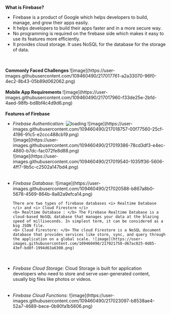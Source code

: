 <b> What is Firebase? </b>
  <ul>
    <li>Firebase is a product of Google which helps developers to build, manage, and grow their apps easily.</li>
    <li>It helps developers to build their apps faster and in a more secure way.</li>
    <li>No programming is required on the firebase side which makes it easy to use its features more efficiently.</li>
    <li>It provides cloud storage. It uses NoSQL for the database for the storage of data.</li> </ul>
 <br> <br>
  <b> Commonly Faced Challenges </b>
  ![image](https://user-images.githubusercontent.com/109460490/217017761-a2a33070-96f0-4ec2-8b43-05b89d062062.png)
  <br> <br>
  <b> Mobile App Requirements </b>
![image](https://user-images.githubusercontent.com/109460490/217017960-f33de25e-2bfd-4aed-98fb-bd8bf4c4d9d6.png)
<br> <br>
<b> Features of Firebase </b>
<ul> <li> <i> Firebase Authentication: </i> 
  <img src ="https://user-images.githubusercontent.com/109460490/217018757-00f77560-25cf-4196-91c5-e2ccc488cb19.png" alt ="loading">
![image](https://user-images.githubusercontent.com/109460490/217018757-00f77560-25cf-4196-91c5-e2ccc488cb19.png) </img>
<br> 
  ![image](https://user-images.githubusercontent.com/109460490/217019386-78cd3df3-e4ec-4860-b7dc-fac072fe8d88.png)
<br>
  ![image](https://user-images.githubusercontent.com/109460490/217019540-1035ff36-5606-4ff7-9b5c-c2502a147bd4.png) </li>
<br> <br>
  <li> <i> Firebase Database: </i>
    ![image](https://user-images.githubusercontent.com/109460490/217020588-b867a8b0-5678-4569-864b-8a82a9efca14.png)

    There are two types of firebase databases <i> Realtime Database </i> and <i> Cloud Firestore </i>
    <b> Realtime Database : </b> The Firebase Realtime Database is a cloud-based NoSQL database that manages your data at the blazing speed of milliseconds. In simplest term, it can be considered as a big JSON file.
    <b> Cloud Firestore: </b> The cloud Firestore is a NoSQL document database that provides services like store, sync, and query through the application on a global scale. ![image](https://user-images.githubusercontent.com/109460490/217021750-d67ac025-0d85-43ef-bd8f-1994d63a6300.png)
  </li>
  <br> <br>
  <li> <i> Firebase Cloud Storage: </i> 
    Cloud Storage is built for application developers who need to store and serve user-generated content, usually big files like photos or videos.</li>
  <br> <br>
  <li> <i> Firebase Cloud Functions: </i> 
  ![image](https://user-images.githubusercontent.com/109460490/217023097-b8538ae4-52a7-4689-bece-0b90fa1b5606.png)
</li> 
  <br> <br>
  </ul>
    



